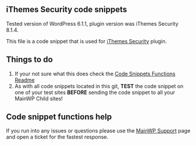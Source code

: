 ## iThemes Security code snippets

Tested version of WordPress 6.1.1, plugin version was iThemes Security 8.1.4.

This file is a code snippet that is used for [iThemes Security](https://wordpress.org/plugins/better-wp-security/) plugin. 

## Things to do

1. If your not sure what this does check the [Code Snippets Functions Readme](https://github.com/mainwp/Code-Snippets-Functions/blob/master/README.md)
2. As with all code snippets located in this git, **TEST** the code snippet on one of your test sites **BEFORE** sending the code snippet to all your MainWP Child sites!

## Code snippet functions help

If you run into any issues or questions please use the [MainWP Support](https://mainwp.com/support/) page and open a ticket for the fastest response.
